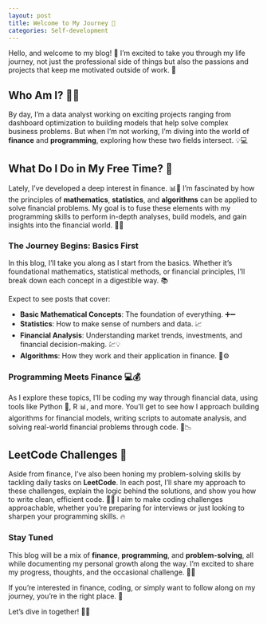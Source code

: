 ```yaml
---
layout: post
title: Welcome to My Journey 🚀
categories: Self-development
---
```


Hello, and welcome to my blog! 🎉 I’m excited to take you through my life journey, not just the professional side of things but also the passions and projects that keep me motivated outside of work. 🌱

## Who Am I? 👨‍💻

By day, I’m a data analyst working on exciting projects ranging from dashboard optimization to building models that help solve complex business problems. But when I’m not working, I’m diving into the world of **finance** and **programming**, exploring how these two fields intersect. 💡💻

## What Do I Do in My Free Time? 🎯

Lately, I’ve developed a deep interest in finance. 📊💸 I’m fascinated by how the principles of **mathematics**, **statistics**, and **algorithms** can be applied to solve financial problems. My goal is to fuse these elements with my programming skills to perform in-depth analyses, build models, and gain insights into the financial world. 💼🔢

### The Journey Begins: Basics First

In this blog, I’ll take you along as I start from the basics. Whether it’s foundational mathematics, statistical methods, or financial principles, I’ll break down each concept in a digestible way. 📚

Expect to see posts that cover:
- **Basic Mathematical Concepts**: The foundation of everything. ➕➖
- **Statistics**: How to make sense of numbers and data. 📈
- **Financial Analysis**: Understanding market trends, investments, and financial decision-making. 💹💡
- **Algorithms**: How they work and their application in finance. 🧠⚙️

### Programming Meets Finance 💻💰

As I explore these topics, I’ll be coding my way through financial data, using tools like Python 🐍, R 📊, and more. You’ll get to see how I approach building algorithms for financial models, writing scripts to automate analysis, and solving real-world financial problems through code. 💼📉

## LeetCode Challenges 🧩

Aside from finance, I’ve also been honing my problem-solving skills by tackling daily tasks on **LeetCode**. In each post, I’ll share my approach to these challenges, explain the logic behind the solutions, and show you how to write clean, efficient code. 📝💡 I aim to make coding challenges approachable, whether you’re preparing for interviews or just looking to sharpen your programming skills. 🔥

### Stay Tuned

This blog will be a mix of **finance**, **programming**, and **problem-solving**, all while documenting my personal growth along the way. I’m excited to share my progress, thoughts, and the occasional challenge. 💬💡

If you’re interested in finance, coding, or simply want to follow along on my journey, you’re in the right place. 🙌

Let’s dive in together! 💪🚀


